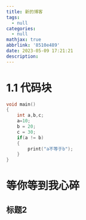 ```yaml
---
title: 新的博客
tags:
  - null
categories:
  - null
mathjax: true
abbrlink: '8510e489'
date: 2023-05-09 17:21:21
description:
---
```


# 1.1 代码块



```c
void main()
{
    int a,b,c;
    a=10;
    b = 20;
    c = 30;
    if(a != b)
    {
        print("a不等于b");
    }
}
```

# 等你等到我心碎

## 标题2

